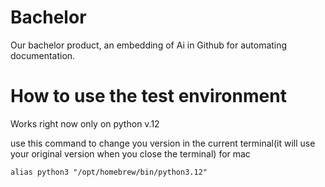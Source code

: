 # Bachelor
Our bachelor product, an embedding of Ai in Github for automating documentation.

# How to use the test environment
Works right now only on python v.12

use this command to change you version in the current terminal(it will use your original version when you close the terminal)
for mac

```shell
alias python3 "/opt/homebrew/bin/python3.12"
```

